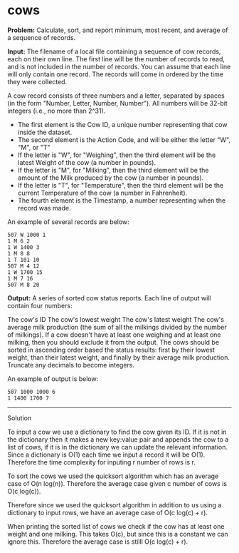 # cows

**Problem:** Calculate, sort, and report minimum, most recent, and average of a sequence of records.

**Input:** The filename of a local file containing a sequence of cow records, each on their own line. The first line will be the number of records to read, and is not included in the number of records. You can assume that each line will only contain one record. The records will come in ordered by the time they were collected.

A cow record consists of three numbers and a letter, separated by spaces (in the form "Number, Letter, Number, Number"). All numbers will be 32-bit integers (i.e., no more than 2^31).

- The first element is the Cow ID, a unique number representing that cow inside the dataset.
- The second element is the Action Code, and will be either the letter "W", "M", or "T"
- If the letter is "W", for "Weighing", then the third element will be the latest Weight of the cow (a number in pounds).
- If the letter is "M", for "Milking", then the third element will be the amount of the Milk produced by the cow (a number in pounds).
- If the letter is "T", for "Temperature", then the third element will be the current Temperature of the cow (a number in Fahrenheit).
- The fourth element is the Timestamp, a number representing when the record was made.

An example of several records are below:

```
507 W 1000 1
1 M 6 2
1 W 1400 3
1 M 8 8
1 T 101 10
507 M 4 12
1 W 1700 15
1 M 7 16
507 M 8 20
```

**Output:** A series of sorted cow status reports. Each line of output will contain four numbers:

The cow's ID
The cow's lowest weight
The cow's latest weight
The cow's average milk production (the sum of all the milkings divided by the number of milkings).
If a cow doesn't have at least one weighing and at least one milking, then you should exclude it from the output. The cows should be sorted in ascending order based the status results: first by their lowest weight, than their latest weight, and finally by their average milk production. Truncate any decimals to become integers.

An example of output is below:

```
507 1000 1000 6
1 1400 1700 7
```

------

Solution

To input a cow we use a dictionary to find the cow given its ID. If it is not in the dictionary then it makes a new key:value pair and appends the cow to a list of cows, if it is in the dictionary we can update the relevant information. Since a dictionary is O(1) each time we input a record it will be O(1). Therefore the time complexity for inputing r number of rows is r.

To sort the cows we used the quicksort algorithm which has an average case of O(n log(n)). Therefore the average case given c number of cows is O(c log(c)).

Therefore since we used the quicksort algorithm in addition to us using a dictionary to input rows, we have an average case of O(c log(c) + r).

When printing the sorted list of cows we check if the cow has at least one weight and one milking. This takes  O(c), but since this is a constant we can ignore this. Therefore the average case is stilll O(c log(c) + r).
